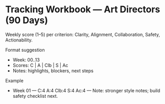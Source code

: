 # Tracking Workbook — Art Directors (90 Days)

Weekly score (1–5) per criterion: Clarity, Alignment, Collaboration, Safety, Actionability.

Format suggestion
- Week: 00..13
- Scores: C | A | Clb | S | Ac
- Notes: highlights, blockers, next steps

Example
- Week 01 — C:4 A:4 Clb:4 S:4 Ac:4 — Note: stronger style notes; build safety checklist next.
